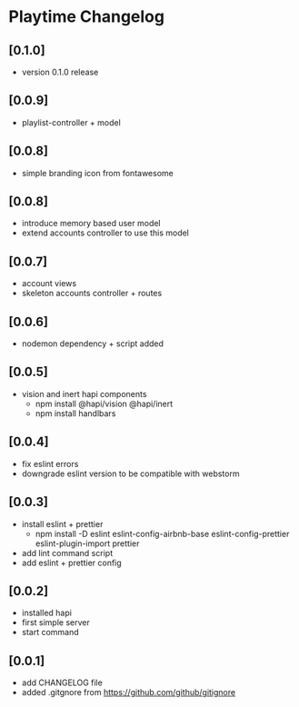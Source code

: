 # Playtime Changelog

## [0.1.0]

- version 0.1.0 release

## [0.0.9]

- playlist-controller + model

## [0.0.8]

- simple branding icon from fontawesome

## [0.0.8]

- introduce memory based user model
- extend accounts controller to use this model

## [0.0.7]

- account views
- skeleton accounts controller + routes

## [0.0.6]

- nodemon dependency + script added

## [0.0.5]

- vision and inert hapi components
  - npm install @hapi/vision @hapi/inert
  - npm install handlbars
  
## [0.0.4]

- fix eslint errors
- downgrade eslint version to be compatible with webstorm

## [0.0.3]

- install eslint + prettier
  - npm install -D eslint eslint-config-airbnb-base eslint-config-prettier eslint-plugin-import prettier
- add lint command script
- add eslint + prettier config

## [0.0.2]

- installed hapi
- first simple server
- start command

## [0.0.1]

- add CHANGELOG file
- added .gitgnore from <https://github.com/github/gitignore>
